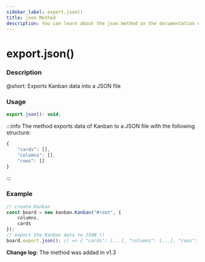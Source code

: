 ```yaml
---
sidebar_label: export.json()
title: json Method
description: You can learn about the json method in the documentation of the DHTMLX JavaScript Kanban library. Browse developer guides and API reference, try out code examples and live demos, and download a free 30-day evaluation version of DHTMLX Kanban.
---
```


# export.json()

### Description

@short: Exports Kanban data into a JSON file

### Usage

~~~jsx {}
export.json(): void;
~~~

:::info
The method exports data of Kanban to a JSON file with the following structure:
~~~jsx {}
{
	"cards": [],
	"columns": [],
	"rows": []
}
~~~
:::

### Example

~~~jsx {7}
// create Kanban
const board = new kanban.Kanban("#root", {
	columns,
	cards
});
// export the Kanban data to JSON ()
board.export.json(); // => { "cards": [...], "columns": [...], "rows": [] }
~~~

**Change log:** The method was addad in v1.3